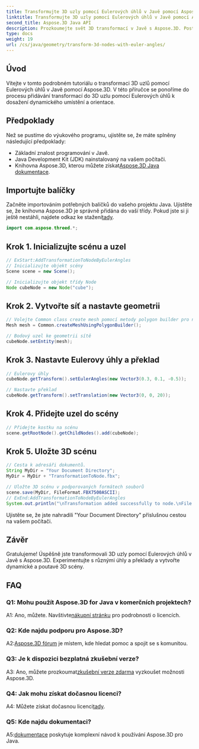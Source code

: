```yaml
---
title: Transformujte 3D uzly pomocí Eulerových úhlů v Javě pomocí Aspose.3D
linktitle: Transformujte 3D uzly pomocí Eulerových úhlů v Javě pomocí Aspose.3D
second_title: Aspose.3D Java API
description: Prozkoumejte svět 3D transformací v Javě s Aspose.3D. Postupujte podle našeho podrobného průvodce a přidejte do svých 3D uzlů dynamické Eulerovy úhly.
type: docs
weight: 19
url: /cs/java/geometry/transform-3d-nodes-with-euler-angles/
---
```

## Úvod

Vítejte v tomto podrobném tutoriálu o transformaci 3D uzlů pomocí Eulerových úhlů v Javě pomocí Aspose.3D. V této příručce se ponoříme do procesu přidávání transformací do 3D uzlu pomocí Eulerových úhlů k dosažení dynamického umístění a orientace.

## Předpoklady

Než se pustíme do výukového programu, ujistěte se, že máte splněny následující předpoklady:

- Základní znalost programování v Javě.
- Java Development Kit (JDK) nainstalovaný na vašem počítači.
-  Knihovna Aspose.3D, kterou můžete získat[Aspose.3D Java dokumentace](https://reference.aspose.com/3d/java/).

## Importujte balíčky

 Začněte importováním potřebných balíčků do vašeho projektu Java. Ujistěte se, že knihovna Aspose.3D je správně přidána do vaší třídy. Pokud jste si ji ještě nestáhli, najdete odkaz ke stažení[tady](https://releases.aspose.com/3d/java/).

```java
import com.aspose.threed.*;
```

## Krok 1. Inicializujte scénu a uzel

```java
// ExStart:AddTransformationToNodeByEulerAngles
// Inicializujte objekt scény
Scene scene = new Scene();

// Inicializujte objekt třídy Node
Node cubeNode = new Node("cube");
```

## Krok 2. Vytvořte síť a nastavte geometrii

```java
// Volejte Common class create mesh pomocí metody polygon builder pro nastavení instance mesh
Mesh mesh = Common.createMeshUsingPolygonBuilder();

// Bodový uzel ke geometrii sítě
cubeNode.setEntity(mesh);
```

## Krok 3. Nastavte Eulerovy úhly a překlad

```java
// Eulerovy úhly
cubeNode.getTransform().setEulerAngles(new Vector3(0.3, 0.1, -0.5));

// Nastavte překlad
cubeNode.getTransform().setTranslation(new Vector3(0, 0, 20));
```

## Krok 4. Přidejte uzel do scény

```java
// Přidejte kostku na scénu
scene.getRootNode().getChildNodes().add(cubeNode);
```

## Krok 5. Uložte 3D scénu

```java
// Cesta k adresáři dokumentů.
String MyDir = "Your Document Directory";
MyDir = MyDir + "TransformationToNode.fbx";

// Uložte 3D scénu v podporovaných formátech souborů
scene.save(MyDir, FileFormat.FBX7500ASCII);
// ExEnd:AddTransformationToNodeByEulerAngles
System.out.println("\nTransformation added successfully to node.\nFile saved at " + MyDir);
```

Ujistěte se, že jste nahradili "Your Document Directory" příslušnou cestou na vašem počítači.

## Závěr

Gratulujeme! Úspěšně jste transformovali 3D uzly pomocí Eulerových úhlů v Javě s Aspose.3D. Experimentujte s různými úhly a překlady a vytvořte dynamické a poutavé 3D scény.

## FAQ

### Q1: Mohu použít Aspose.3D for Java v komerčních projektech?

 A1: Ano, můžete. Navštivte[nákupní stránku](https://purchase.aspose.com/buy) pro podrobnosti o licencích.

### Q2: Kde najdu podporu pro Aspose.3D?

 A2:[Aspose.3D fórum](https://forum.aspose.com/c/3d/18) je místem, kde hledat pomoc a spojit se s komunitou.

### Q3: Je k dispozici bezplatná zkušební verze?

 A3: Ano, můžete prozkoumat[zkušební verze zdarma](https://releases.aspose.com/) vyzkoušet možnosti Aspose.3D.

### Q4: Jak mohu získat dočasnou licenci?

 A4: Můžete získat dočasnou licenci[tady](https://purchase.aspose.com/temporary-license/).

### Q5: Kde najdu dokumentaci?

 A5:[dokumentace](https://reference.aspose.com/3d/java/) poskytuje komplexní návod k používání Aspose.3D pro Java.